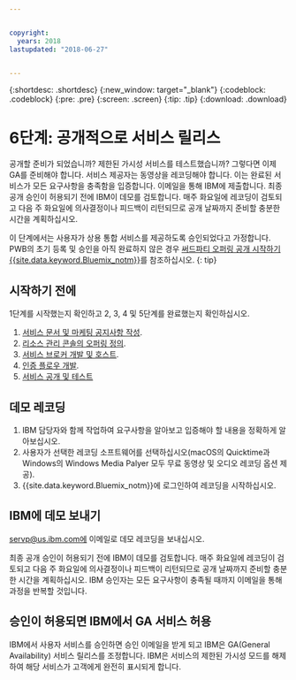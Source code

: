 ```yaml
---


copyright:
  years: 2018
lastupdated: "2018-06-27"


---
```


{:shortdesc: .shortdesc}
{:new_window: target="_blank"}
{:codeblock: .codeblock}
{:pre: .pre}
{:screen: .screen}
{:tip: .tip}
{:download: .download}

# 6단계: 공개적으로 서비스 릴리스

공개할 준비가 되었습니까? 제한된 가시성 서비스를 테스트했습니까? 그렇다면 이제 GA를 준비해야 합니다. 서비스 제공자는 동영상을 레코딩해야 합니다. 이는 완료된 서비스가 모든 요구사항을 충족함을 입증합니다. 이메일을 통해 IBM에 제출합니다. 최종 공개 승인이 허용되기 전에 IBM이 데모를 검토합니다. 매주 화요일에 레코딩이 검토되고 다음 주 화요일에 의사결정이나 피드백이 리턴되므로 공개 날짜까지 준비할 충분한 시간을 계획하십시오.

이 단계에서는 사용자가 상용 통합 서비스를 제공하도록 승인되었다고 가정합니다. PWB의 초기 등록 및 승인을 아직 완료하지 않은 경우 [써드파티 오퍼링 공개 시작하기{{site.data.keyword.Bluemix_notm}}](/docs/third-party/index.html)를 참조하십시오.
{: tip}

## 시작하기 전에

1단계를 시작했는지 확인하고 2, 3, 4 및 5단계를 완료했는지 확인하십시오.
1. [서비스 문서 및 마케팅 공지사항 작성](/docs/third-party/cis1-docs-marketing.html).
2. [리소스 관리 콘솔의 오퍼링 정의](/docs/third-party/cis2-rmc-define.html).
3. [서비스 브로커 개발 및 호스트](/docs/third-party/cis3-broker.html).
3. [인증 플로우 개발](/docs/third-party/cis5-iam.html).
3. [서비스 공개 및 테스트](/docs/third-party/cis4-rmc-publish.html)


## 데모 레코딩

1. IBM 담당자와 함께 작업하여 요구사항을 알아보고 입증해야 할 내용을 정확하게 알아보십시오.
1. 사용자가 선택한 레코딩 소프트웨어를 선택하십시오(macOS의 Quicktime과 Windows의 Windows Media Palyer 모두 무료 동영상 및 오디오 레코딩 옵션 제공).
2. {{site.data.keyword.Bluemix_notm}}에 로그인하여 레코딩을 시작하십시오.

## IBM에 데모 보내기

servp@us.ibm.com에 이메일로 데모 레코딩을 보내십시오.

최종 공개 승인이 허용되기 전에 IBM이 데모를 검토합니다. 매주 화요일에 레코딩이 검토되고 다음 주 화요일에 의사결정이나 피드백이 리턴되므로 공개 날짜까지 준비할 충분한 시간을 계획하십시오. IBM 승인자는 모든 요구사항이 충족될 때까지 이메일을 통해 과정을 반복할 것입니다.

## 승인이 허용되면 IBM에서 GA 서비스 허용

IBM에서 사용자 서비스를 승인하면 승인 이메일을 받게 되고 IBM은 GA(General Availability) 서비스 릴리스를 조정합니다. IBM은 서비스의 제한된 가시성 모드를 해제하여 해당 서비스가 고객에게 완전히 표시되게 합니다.

